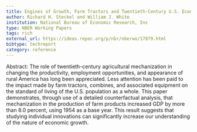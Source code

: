 ```yaml
---
title: Engines of Growth, Farm Tractors and Twentieth-Century U.S. Economic Welfare
author: Richard H. Steckel and William J. White
institution: National Bureau of Economic Research, Inc
type: NBER Working Papers
tags: rich
external_url: https://ideas.repec.org/p/nbr/nberwo/17879.html
bibtype: techreport
category: reference
---
```

Abstract: The role of twentieth-century agricultural mechanization in changing the productivity, employment opportunities, and appearance of rural America has long been appreciated. Less attention has been paid to the impact made by farm tractors, combines, and associated equipment on the standard of living of the U.S. population as a whole. This paper demonstrates, through use of a detailed counterfactual analysis, that mechanization in the production of farm products increased GDP by more than 8.0 percent, using 1954 as a base year. This result suggests that studying individual innovations can significantly increase our understanding of the nature of economic growth.
